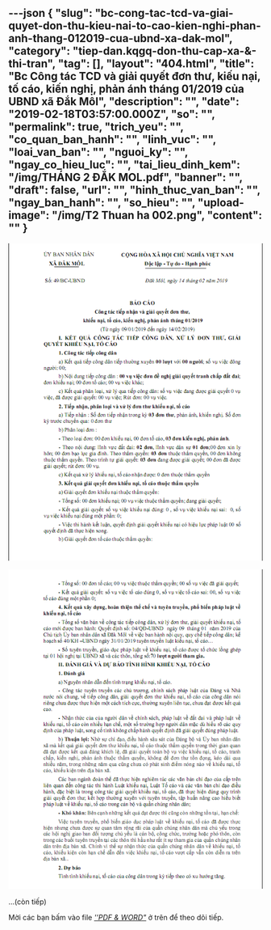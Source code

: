 ---json
{
    "slug": "bc-cong-tac-tcd-va-giai-quyet-don-thu-kieu-nai-to-cao-kien-nghi-phan-anh-thang-012019-cua-ubnd-xa-dak-mol",
    "category": "tiep-dan.kqgq-don-thu-cap-xa-&-thi-tran",
    "tag": [],
    "layout": "404.html",
    "title": "Bc Công tác TCD và giải quyết đơn thư, kiếu nại, tố cáo, kiến nghị, phản ánh tháng 01/2019 của UBND xã Đắk Môl",
    "description": "",
    "date": "2019-02-18T03:57:00.000Z",
    "so": "",
    "permalink": true,
    "trich_yeu": "",
    "co_quan_ban_hanh": "",
    "linh_vuc": "",
    "loai_van_ban": "",
    "nguoi_ky": "",
    "ngay_co_hieu_luc": "",
    "tai_lieu_dinh_kem": "/img/THÁNG 2 ĐẮK MOL.pdf",
    "banner": "",
    "draft": false,
    "url": "",
    "hinh_thuc_van_ban": "",
    "ngay_ban_hanh": "",
    "so_hieu": "",
    "upload-image": "/img/T2 Thuan ha 002.png",
    "__content__": ""
}
---
<p><img alt="" src="/img/T2 Thuan ha 001.png" /></p>

<p><img alt="" src="/img/T2 Thuan ha 002.png" /></p>

<p>&hellip;(c&ograve;n tiếp)</p>

<p>Mời c&aacute;c bạn&nbsp;bấm v&agrave;o file&nbsp;<u><em>&#39;&#39;PDF &amp; WORD&quot;</em></u>&nbsp;ở tr&ecirc;n để theo d&otilde;i tiếp.</p>